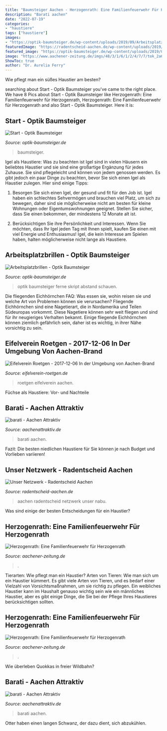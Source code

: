 ```yaml
---
title: "Baumsteiger Aachen - Herzogenrath: Eine Familienfeuerwehr Für Herzogenrath"
description: "Barati aachen"
date: "2022-07-19"
categories:
- "haustiere"
tags: ["haustiere"]
images:
- "https://optik-baumsteiger.de/wp-content/uploads/2019/09/Arbeitsplatz_2-768x678.jpg"
featuredImage: "https://radentscheid-aachen.de/wp-content/uploads/2019/05/NABU.png"
featured_image: "https://optik-baumsteiger.de/wp-content/uploads/2019/09/Arbeitsplatz_2-768x678.jpg"
image: "https://www.aachener-zeitung.de/imgs/48/3/1/6/1/2/4/7/7/tok_2a696b5e06597b1612d3e9db9d21599d/w900_h498_x750_y562_0cfb8d1046abc5bc.jpg"
ShowToc: true
author: "Dr. Aurelia Ferry"
---
```



Wie pflegt man ein süßes Haustier am besten?

	

		
searching about Start - Optik Baumsteiger you've came to the right place. We have 8 Pics about Start - Optik Baumsteiger like Herzogenrath: Eine Familienfeuerwehr für Herzogenrath, Herzogenrath: Eine Familienfeuerwehr für Herzogenrath and also Start - Optik Baumsteiger. Here it is:
		
    
## Start - Optik Baumsteiger

<img loading=lazy src="https://optik-baumsteiger.de/wp-content/uploads/2019/09/Logo_Baumsteiger_ORGINAL-1024x519.png" onerror="this.onerror=null;this.src='https://tse2.mm.bing.net/th?id=OIP.2q-mcTLHZM0XcOSQ7yXeZQHaDw&amp;pid=15.1';" alt="Start - Optik Baumsteiger">

_Source: optik-baumsteiger.de_

>baumsteiger. 

	

Igel als Haustiere: Was zu beachten ist
Igel sind in vielen Häusern ein beliebtes Haustier und sie sind eine großartige Ergänzung für jedes Zuhause. Sie sind pflegeleicht und können von jedem genossen werden. Es gibt jedoch ein paar Dinge zu beachten, bevor Sie sich einen Igel als Haustier zulegen. Hier sind einige Tipps:
1. Besorgen Sie sich einen Igel, der gesund und fit für den Job ist. Igel haben ein schlechtes Sehvermögen und brauchen viel Platz, um sich zu bewegen, daher sind sie möglicherweise nicht am besten für kleine Wohnungen oder Eigentumswohnungen geeignet. Stellen Sie sicher, dass Sie einen bekommen, der mindestens 12 Monate alt ist.

2. Berücksichtigen Sie ihre Persönlichkeit und Interessen. Wenn Sie möchten, dass Ihr Igel jeden Tag mit Ihnen spielt, kaufen Sie einen mit viel Energie und Enthusiasmus! Igel, die kein Interesse am Spielen haben, halten möglicherweise nicht lange als Haustiere.

    
## Arbeitsplatzbrillen - Optik Baumsteiger

<img loading=lazy src="https://optik-baumsteiger.de/wp-content/uploads/2019/09/Arbeitsplatz_2-768x678.jpg" onerror="this.onerror=null;this.src='https://tse4.mm.bing.net/th?id=OIP.HyqbHdrWFsN8-6oRfpgjqwHaGi&amp;pid=15.1';" alt="Arbeitsplatzbrillen - Optik Baumsteiger">

_Source: optik-baumsteiger.de_

>optik baumsteiger ferne skript abstand schauen. 

	

Die fliegenden Eichhörnchen FAQ: Was essen sie, wohin reisen sie und welche Art von Problemen können sie verursachen?
Fliegende Eichhörnchen sind eine Nagetierart, die in Nordamerika und Teilen Südeuropas vorkommt. Diese Nagetiere können sehr weit fliegen und sind für ihr neugieriges Verhalten bekannt. Einige fliegende Eichhörnchen können ziemlich gefährlich sein, daher ist es wichtig, in ihrer Nähe vorsichtig zu sein.

    
## Eifelverein Roetgen - 2017-12-06 In Der Umgebung Von Aachen-Brand

<img loading=lazy src="https://eifelverein-roetgen.de/images/ev/2017/2017-12-06_Umgebung_Brand/1090_P1040538_Kopie.JPG" onerror="this.onerror=null;this.src='https://tse4.mm.bing.net/th?id=OIP.fUMRYimaj8zJ3Mtom3zYpgHaC2&amp;pid=15.1';" alt="Eifelverein Roetgen - 2017-12-06 In der Umgebung von Aachen-Brand">

_Source: eifelverein-roetgen.de_

>roetgen eifelverein aachen. 

	

Füchse als Haustiere: Vor- und Nachteile

    
## Barati - Aachen Attraktiv

<img loading=lazy src="https://www.aachenattraktiv.de/files/inhalt/mode-und-accessoires/barati/barati_gross.jpg" onerror="this.onerror=null;this.src='https://tse4.mm.bing.net/th?id=OIP.WK82lyeNREoKi1vCGIE_GgHaGm&amp;pid=15.1';" alt="barati - Aachen Attraktiv">

_Source: aachenattraktiv.de_

>barati aachen. 

	

Fazit: Die besten niedlichen Haustiere für Sie können je nach Budget und Vorlieben variieren!

    
## Unser Netzwerk - Radentscheid Aachen

<img loading=lazy src="https://radentscheid-aachen.de/wp-content/uploads/2019/05/NABU.png" onerror="this.onerror=null;this.src='https://tse2.mm.bing.net/th?id=OIP.GutC41LaxSQhy1v5qFJ82AHaHa&amp;pid=15.1';" alt="Unser Netzwerk - Radentscheid Aachen">

_Source: radentscheid-aachen.de_

>aachen radentscheid netzwerk unser nabu. 

	

Was sind einige der besten Entscheidungen für ein Haustier?

    
## Herzogenrath: Eine Familienfeuerwehr Für Herzogenrath

<img loading=lazy src="https://www.aachener-zeitung.de/imgs/48/3/1/6/1/2/4/7/7/tok_2a696b5e06597b1612d3e9db9d21599d/w900_h498_x750_y562_0cfb8d1046abc5bc.jpg" onerror="this.onerror=null;this.src='https://tse1.mm.bing.net/th?id=OIP.3rJt56rItxSjOCvJQKzAPQHaEG&amp;pid=15.1';" alt="Herzogenrath: Eine Familienfeuerwehr für Herzogenrath">

_Source: aachener-zeitung.de_

>. 

	

Tierarten: Wie pflegt man ein Haustier?
Arten von Tieren: Wie man sich um ein Haustier kümmert. Es gibt viele Arten von Tieren, und es bedarf einer Vielzahl von Vorsichtsmaßnahmen, um sie richtig zu pflegen. Ein weibliches Haustier kann im Haushalt genauso wichtig sein wie ein männliches Haustier, aber es gibt einige Dinge, die Sie bei der Pflege Ihres Haustieres berücksichtigen sollten.

    
## Herzogenrath: Eine Familienfeuerwehr Für Herzogenrath

<img loading=lazy src="https://www.aachener-zeitung.de/imgs/48/3/1/6/1/2/4/7/7/tok_c0cb5519a4a0ca25b92522e522dd906a/w1500_h1052_x750_y562_0cfb8d1046abc5bc.jpg" onerror="this.onerror=null;this.src='https://tse4.mm.bing.net/th?id=OIP.AXrmt_kHaAYu9KC6G9VH8wHaFM&amp;pid=15.1';" alt="Herzogenrath: Eine Familienfeuerwehr für Herzogenrath">

_Source: aachener-zeitung.de_

>. 

	

Wie überleben Quokkas in freier Wildbahn?

    
## Barati - Aachen Attraktiv

<img loading=lazy src="https://www.aachenattraktiv.de/files/inhalt/mode-und-accessoires/barati/barati_kontakt.jpg" onerror="this.onerror=null;this.src='https://tse4.mm.bing.net/th?id=OIP.JUsAaQn_HrvsLkfPaWnzUwHaFh&amp;pid=15.1';" alt="barati - Aachen Attraktiv">

_Source: aachenattraktiv.de_

>barati aachen. 

	

Otter haben einen langen Schwanz, der dazu dient, sich abzukühlen.

